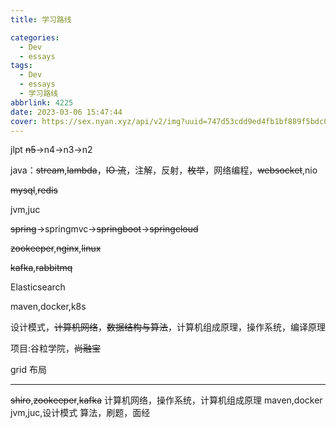 ```yaml
---
title: 学习路线

categories:
  - Dev
  - essays
tags:
  - Dev
  - essays
  - 学习路线
abbrlink: 4225
date: 2023-03-06 15:47:44
cover: https://sex.nyan.xyz/api/v2/img?uuid=747d53cdd9ed4fb1bf889f5bdc06d9dd
---
```


jlpt ~~n5~~->n4->n3->n2

java：~~stream~~,~~lambda~~，~~IO 流~~，注解，反射，~~枚举~~，网络编程，~~websocket~~,nio

~~mysql~~,~~redis~~

jvm,juc

~~spring~~->springmvc->~~springboot~~->~~springcloud~~

~~zookeeper~~,~~nginx~~,~~linux~~

~~kafka~~,~~rabbitmq~~

Elasticsearch

maven,docker,k8s

设计模式，~~计算机网络~~，~~数据结构与算法~~，计算机组成原理，操作系统，编译原理

项目:谷粒学院，~~尚融宝~~

grid 布局

---

~~shiro~~,~~zookeeper~~,~~kafka~~
计算机网络，操作系统，计算机组成原理
maven,docker
jvm,juc,设计模式
算法，刷题，面经